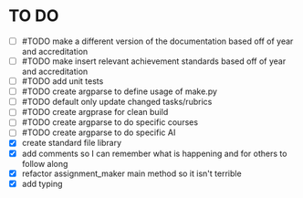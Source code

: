 # TO DO

- [ ] #TODO make a different version of the documentation based off of year and accreditation
- [ ] #TODO make insert relevant achievement standards based off of year and accreditation
- [ ] #TODO add unit tests
- [ ] #TODO create argparse to define usage of make.py
- [ ] #TODO default only update changed tasks/rubrics
- [ ] #TODO create argprase for clean build
- [ ] #TODO create argparse to do specific courses
- [ ] #TODO create argparse to do specific AI 
- [X] create standard file library
- [X] add comments so I can remember what is happening and for others to follow along
- [X] refactor assignment_maker main method so it isn't terrible
- [X] add typing
